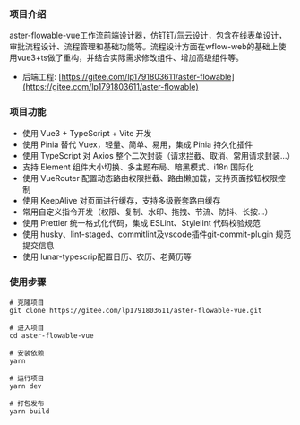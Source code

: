 <!--
 * @Author: Aster lipian1004@163.com
 * @Date: 2023-11-07 10:15:55
 * @FilePath: \aster-admin\README.md
 * @Description: README.md
 * Copyright (c) 2024 by Aster, All Rights Reserved.
-->

### 项目介绍

  aster-flowable-vue工作流前端设计器，仿钉钉/氚云设计，包含在线表单设计，审批流程设计、流程管理和基础功能等。流程设计方面在wflow-web的基础上使用vue3+ts做了重构，并结合实际需求修改组件、增加高级组件等。
  <br />

  - 后端工程: [https://gitee.com/lp1791803611/aster-flowable](https://gitee.com/lp1791803611/aster-flowable)

### 项目功能

- 使用 Vue3 + TypeScript + Vite 开发
- 使用 Pinia 替代 Vuex，轻量、简单、易用，集成 Pinia 持久化插件
- 使用 TypeScript 对 Axios 整个二次封装（请求拦截、取消、常用请求封装…）
- 支持 Element 组件大小切换、多主题布局、暗黑模式、i18n 国际化
- 使用 VueRouter 配置动态路由权限拦截、路由懒加载，支持页面按钮权限控制
- 使用 KeepAlive 对页面进行缓存，支持多级嵌套路由缓存
- 常用自定义指令开发（权限、复制、水印、拖拽、节流、防抖、长按…）
- 使用 Prettier 统一格式化代码，集成 ESLint、Stylelint 代码校验规范
- 使用 husky、lint-staged、commitlint及vscode插件git-commit-plugin 规范提交信息
- 使用 lunar-typescrip配置日历、农历、老黄历等

### 使用步骤
```
# 克隆项目
git clone https://gitee.com/lp1791803611/aster-flowable-vue.git

# 进入项目
cd aster-flowable-vue

# 安装依赖
yarn

# 运行项目
yarn dev

# 打包发布
yarn build
```

